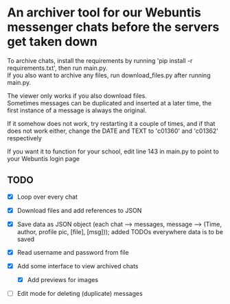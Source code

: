 # An archiver tool for our Webuntis messenger chats before the servers get taken down

To archive chats, install the requirements by running 'pip install -r requirements.txt', then run main.py.  
If you also want to archive any files, run download_files.py after running main.py.

The viewer only works if you also download files.  
Sometimes messages can be duplicated and inserted at a later time, the first instance of a message is always the original.

If it somehow does not work, try restarting it a couple of times, and if that does not work either, change the DATE and TEXT to 'c01360' and 'c01362' respectively


If you want it to function for your school, edit line 143 in main.py to point to your Webuntis login page

## TODO
- [x] Loop over every chat
- [x] Download files and add references to JSON
- [x] Save data as JSON object (each chat --> messages, message --> (Time, author, profile pic, [file], [msg])); added TODOs everywhere data is to be saved
- [x] Read username and password from file
- [x] Add some interface to view archived chats
    - [x] Add previews for images
- [ ] Edit mode for deleting (duplicate) messages

